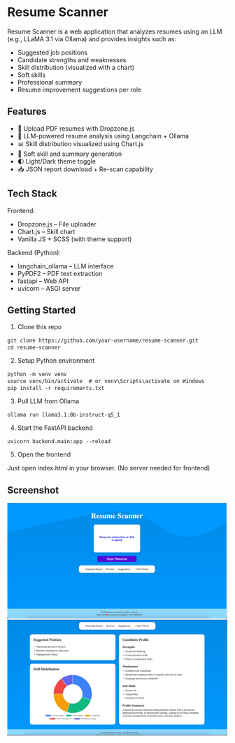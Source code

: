# Resume Scanner
Resume Scanner is a web application that analyzes resumes using an LLM (e.g., LLaMA 3.1 via Ollama) and provides insights such as:
- Suggested job positions
- Candidate strengths and weaknesses
- Skill distribution (visualized with a chart)
- Soft skills
- Professional summary
- Resume improvement suggestions per role

## Features
- 📎 Upload PDF resumes with Dropzone.js
- 🤖 LLM-powered resume analysis using Langchain + Ollama
- 📊 Skill distribution visualized using Chart.js
- 🧠 Soft skill and summary generation
- 🌓 Light/Dark theme toggle
- 📥 JSON report download + Re-scan capability

## Tech Stack
Frontend:
- Dropzone.js – File uploader
- Chart.js – Skill chart
- Vanilla JS + SCSS (with theme support)

Backend (Python):
- langchain_ollama – LLM interface
- PyPDF2 – PDF text extraction
- fastapi – Web API
- uvicorn – ASGI server

## Getting Started
1. Clone this repo
```
git clone https://github.com/your-username/resume-scanner.git
cd resume-scanner
```
2. Setup Python environment
```
python -m venv venv
source venv/bin/activate  # or venv\Scripts\activate on Windows
pip install -r requirements.txt
```

3. Pull LLM from Ollama
```
ollama run llama3.1:8b-instruct-q5_1
```

4. Start the FastAPI backend
```
uvicorn backend.main:app --reload
```

5. Open the frontend

Just open index.html in your browser. (No server needed for frontend)

## Screenshot
<img src="Screenshot 2025-05-19 at 15.30.12.png">
<img src="Screenshot 2025-05-19 at 15.32.08.png">